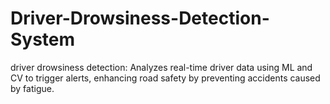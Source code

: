 # Driver-Drowsiness-Detection-System
driver drowsiness detection: Analyzes real-time driver data using ML and CV to trigger alerts, enhancing road safety by preventing accidents caused by fatigue.
